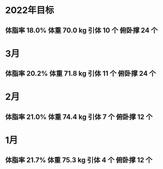 # 2022年目标 

## 体脂率 18.0%   体重 70.0 kg   引体 10 个   俯卧撑 24 个

# 3月 

## 体脂率 20.2%   体重 71.8 kg   引体 11 个   俯卧撑 24 个

# 2月 

## 体脂率 21.0%   体重 74.4 kg   引体  7 个   俯卧撑 12 个

# 1月 

## 体脂率 21.7%   体重 75.3 kg   引体  4 个   俯卧撑 12 个

